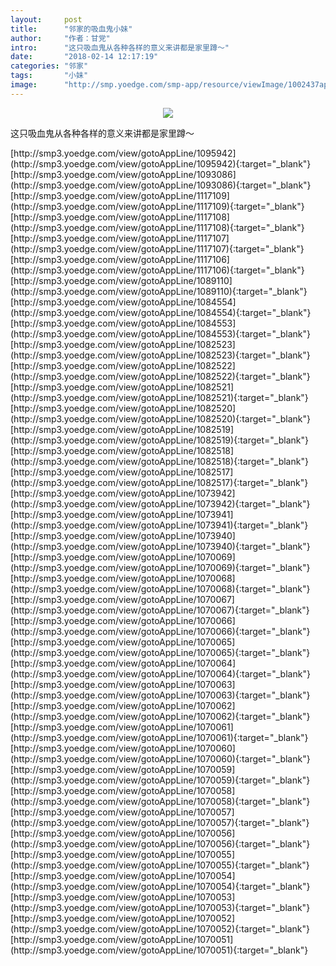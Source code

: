 ```yaml
---
layout:     post
title:      "邻家的吸血鬼小妹"
author:     "作者：甘党"
intro:      "这只吸血鬼从各种各样的意义来讲都是家里蹲～"
date:       "2018-02-14 12:17:19"
categories: "邻家"
tags:       "小妹"
image:      "http://smp.yoedge.com/smp-app/resource/viewImage/1002437appline.png"
---
```

<div style="text-align: center">
<p><img src="http://smp.yoedge.com/smp-app/resource/viewImage/1002437appline.png"/></p>
</div>
<p class="post-meta">
<span>这只吸血鬼从各种各样的意义来讲都是家里蹲～</span>
</p>
[http://smp3.yoedge.com/view/gotoAppLine/1095942](http://smp3.yoedge.com/view/gotoAppLine/1095942){:target="_blank"}
[http://smp3.yoedge.com/view/gotoAppLine/1093086](http://smp3.yoedge.com/view/gotoAppLine/1093086){:target="_blank"}
[http://smp3.yoedge.com/view/gotoAppLine/1117109](http://smp3.yoedge.com/view/gotoAppLine/1117109){:target="_blank"}
[http://smp3.yoedge.com/view/gotoAppLine/1117108](http://smp3.yoedge.com/view/gotoAppLine/1117108){:target="_blank"}
[http://smp3.yoedge.com/view/gotoAppLine/1117107](http://smp3.yoedge.com/view/gotoAppLine/1117107){:target="_blank"}
[http://smp3.yoedge.com/view/gotoAppLine/1117106](http://smp3.yoedge.com/view/gotoAppLine/1117106){:target="_blank"}
[http://smp3.yoedge.com/view/gotoAppLine/1089110](http://smp3.yoedge.com/view/gotoAppLine/1089110){:target="_blank"}
[http://smp3.yoedge.com/view/gotoAppLine/1084554](http://smp3.yoedge.com/view/gotoAppLine/1084554){:target="_blank"}
[http://smp3.yoedge.com/view/gotoAppLine/1084553](http://smp3.yoedge.com/view/gotoAppLine/1084553){:target="_blank"}
[http://smp3.yoedge.com/view/gotoAppLine/1082523](http://smp3.yoedge.com/view/gotoAppLine/1082523){:target="_blank"}
[http://smp3.yoedge.com/view/gotoAppLine/1082522](http://smp3.yoedge.com/view/gotoAppLine/1082522){:target="_blank"}
[http://smp3.yoedge.com/view/gotoAppLine/1082521](http://smp3.yoedge.com/view/gotoAppLine/1082521){:target="_blank"}
[http://smp3.yoedge.com/view/gotoAppLine/1082520](http://smp3.yoedge.com/view/gotoAppLine/1082520){:target="_blank"}
[http://smp3.yoedge.com/view/gotoAppLine/1082519](http://smp3.yoedge.com/view/gotoAppLine/1082519){:target="_blank"}
[http://smp3.yoedge.com/view/gotoAppLine/1082518](http://smp3.yoedge.com/view/gotoAppLine/1082518){:target="_blank"}
[http://smp3.yoedge.com/view/gotoAppLine/1082517](http://smp3.yoedge.com/view/gotoAppLine/1082517){:target="_blank"}
[http://smp3.yoedge.com/view/gotoAppLine/1073942](http://smp3.yoedge.com/view/gotoAppLine/1073942){:target="_blank"}
[http://smp3.yoedge.com/view/gotoAppLine/1073941](http://smp3.yoedge.com/view/gotoAppLine/1073941){:target="_blank"}
[http://smp3.yoedge.com/view/gotoAppLine/1073940](http://smp3.yoedge.com/view/gotoAppLine/1073940){:target="_blank"}
[http://smp3.yoedge.com/view/gotoAppLine/1070069](http://smp3.yoedge.com/view/gotoAppLine/1070069){:target="_blank"}
[http://smp3.yoedge.com/view/gotoAppLine/1070068](http://smp3.yoedge.com/view/gotoAppLine/1070068){:target="_blank"}
[http://smp3.yoedge.com/view/gotoAppLine/1070067](http://smp3.yoedge.com/view/gotoAppLine/1070067){:target="_blank"}
[http://smp3.yoedge.com/view/gotoAppLine/1070066](http://smp3.yoedge.com/view/gotoAppLine/1070066){:target="_blank"}
[http://smp3.yoedge.com/view/gotoAppLine/1070065](http://smp3.yoedge.com/view/gotoAppLine/1070065){:target="_blank"}
[http://smp3.yoedge.com/view/gotoAppLine/1070064](http://smp3.yoedge.com/view/gotoAppLine/1070064){:target="_blank"}
[http://smp3.yoedge.com/view/gotoAppLine/1070063](http://smp3.yoedge.com/view/gotoAppLine/1070063){:target="_blank"}
[http://smp3.yoedge.com/view/gotoAppLine/1070062](http://smp3.yoedge.com/view/gotoAppLine/1070062){:target="_blank"}
[http://smp3.yoedge.com/view/gotoAppLine/1070061](http://smp3.yoedge.com/view/gotoAppLine/1070061){:target="_blank"}
[http://smp3.yoedge.com/view/gotoAppLine/1070060](http://smp3.yoedge.com/view/gotoAppLine/1070060){:target="_blank"}
[http://smp3.yoedge.com/view/gotoAppLine/1070059](http://smp3.yoedge.com/view/gotoAppLine/1070059){:target="_blank"}
[http://smp3.yoedge.com/view/gotoAppLine/1070058](http://smp3.yoedge.com/view/gotoAppLine/1070058){:target="_blank"}
[http://smp3.yoedge.com/view/gotoAppLine/1070057](http://smp3.yoedge.com/view/gotoAppLine/1070057){:target="_blank"}
[http://smp3.yoedge.com/view/gotoAppLine/1070056](http://smp3.yoedge.com/view/gotoAppLine/1070056){:target="_blank"}
[http://smp3.yoedge.com/view/gotoAppLine/1070055](http://smp3.yoedge.com/view/gotoAppLine/1070055){:target="_blank"}
[http://smp3.yoedge.com/view/gotoAppLine/1070054](http://smp3.yoedge.com/view/gotoAppLine/1070054){:target="_blank"}
[http://smp3.yoedge.com/view/gotoAppLine/1070053](http://smp3.yoedge.com/view/gotoAppLine/1070053){:target="_blank"}
[http://smp3.yoedge.com/view/gotoAppLine/1070052](http://smp3.yoedge.com/view/gotoAppLine/1070052){:target="_blank"}
[http://smp3.yoedge.com/view/gotoAppLine/1070051](http://smp3.yoedge.com/view/gotoAppLine/1070051){:target="_blank"}


